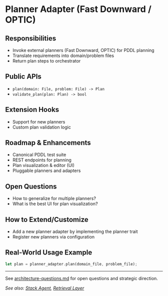 # Planner Adapter (Fast Downward / OPTIC)

## Responsibilities

- Invoke external planners (Fast Downward, OPTIC) for PDDL planning
- Translate requirements into domain/problem files
- Return plan steps to orchestrator

## Public APIs

- `plan(domain: File, problem: File) -> Plan`
- `validate_plan(plan: Plan) -> bool`

## Extension Hooks

- Support for new planners
- Custom plan validation logic

## Roadmap & Enhancements

- Canonical PDDL test suite
- REST endpoints for planning
- Plan visualization & editor (UI)
- Pluggable planners and adapters

## Open Questions

- How to generalize for multiple planners?
- What is the best UI for plan visualization?

## How to Extend/Customize

- Add a new planner adapter by implementing the planner trait
- Register new planners via configuration

## Real-World Usage Example

```rust
let plan = planner_adapter.plan(domain_file, problem_file);
```

---

See [architecture-questions.md](../Architecture%20&%20Component%20Guides/architecture-questions.md) for open questions and strategic direction.

_See also: [Stack Agent](stack-agent.md), [Retrieval Layer](retrieval-layer.md)_
